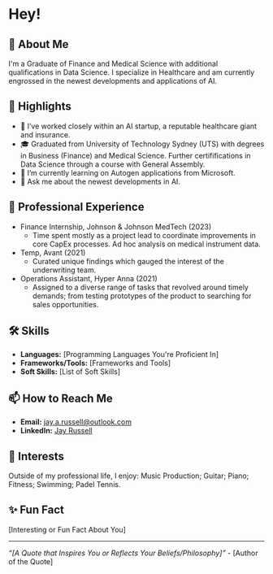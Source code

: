 # Hey!

## 👋 About Me

I'm a Graduate of Finance and Medical Science with additional qualifications in Data Science. I specialize in Healthcare and am currently engrossed in the newest developments and applications of AI.

## 🌟 Highlights

- 🚀 I’ve worked closely within an AI startup, a reputable healthcare giant and insurance.
- 🎓 Graduated from University of Technology Sydney (UTS) with degrees in Business (Finance) and Medical Science. Further certififications in Data Science through a course with General Assembly.
- 🌱 I’m currently learning on Autogen applications from Microsoft.
- 💬 Ask me about the newest developments in AI.

## 💼 Professional Experience

- Finance Internship, Johnson & Johnson MedTech (2023)
  - Time spent mostly as a project lead to coordinate improvements in core CapEx processes. Ad hoc analysis on medical instrument data. 
- Temp, Avant (2021)
  - Curated unique findings which gauged the interest of the underwriting team.
- Operations Assistant, Hyper Anna (2021)
  - Assigned to a diverse range of tasks that revolved around timely demands; from testing prototypes of the product to searching for sales opportunities.

## 🛠️ Skills

- **Languages:** [Programming Languages You're Proficient In]
- **Frameworks/Tools:** [Frameworks and Tools]
- **Soft Skills:** [List of Soft Skills]

## 📫 How to Reach Me

- **Email:** jay.a.russell@outlook.com
- **LinkedIn:** [Jay Russell](https://www.linkedin.com/in/jay-a-russell/)

## 🎉 Interests

Outside of my professional life, I enjoy: Music Production; Guitar; Piano; Fitness; Swimming; Padel Tennis.

## ✨ Fun Fact

[Interesting or Fun Fact About You]

---

*“[A Quote that Inspires You or Reflects Your Beliefs/Philosophy]”* - [Author of the Quote]

